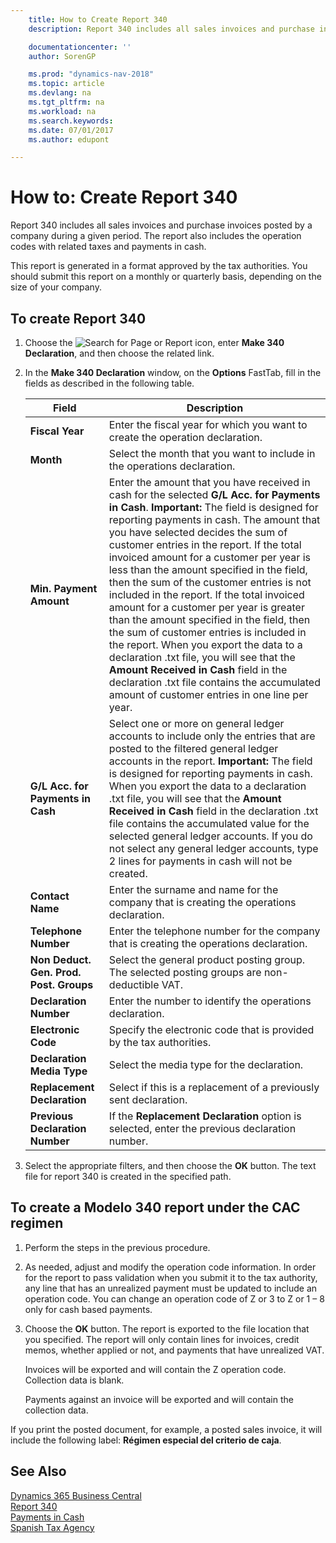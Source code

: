 ```yaml
---
    title: How to Create Report 340
    description: Report 340 includes all sales invoices and purchase invoices posted by a company during a given period. The report also includes the operation codes with related taxes and payments in cash.

    documentationcenter: ''
    author: SorenGP

    ms.prod: "dynamics-nav-2018"
    ms.topic: article
    ms.devlang: na
    ms.tgt_pltfrm: na
    ms.workload: na
    ms.search.keywords:
    ms.date: 07/01/2017
    ms.author: edupont

---
```

# How to: Create Report 340
Report 340 includes all sales invoices and purchase invoices posted by a company during a given period. The report also includes the operation codes with related taxes and payments in cash.  

This report is generated in a format approved by the tax authorities. You should submit this report on a monthly or quarterly basis, depending on the size of your company.  

## To create Report 340  

1.  Choose the ![Search for Page or Report](../../media/ui-search/search_small.png "Search for Page or Report icon") icon, enter **Make 340 Declaration**, and then choose the related link.  
2.  In the **Make 340 Declaration** window, on the **Options** FastTab, fill in the fields as described in the following table.  

    |Field|Description|  
    |---------------------------------|---------------------------------------|  
    |**Fiscal Year**|Enter the fiscal year for which you want to create the operation declaration.|  
    |**Month**|Select the month that you want to include in the operations declaration.|  
    |**Min. Payment Amount**|Enter the amount that you have received in cash for the selected **G/L Acc. for Payments in Cash**. **Important:**  The field is designed for reporting payments in cash. The amount that you have selected decides the sum of customer entries in the report. If the total invoiced amount for a customer per year is less than the amount specified in the field, then the sum of the customer entries is not included in the report. If the total invoiced amount for a customer per year is greater than the amount specified in the field, then the sum of customer entries is included in the report. When you export the data to a declaration .txt file, you will see that the **Amount Received in Cash** field in the declaration .txt file contains the accumulated amount of customer entries in one line per year.|  
    |**G/L Acc. for Payments in Cash**|Select one or more on general ledger accounts to include only the entries that are posted to the filtered general ledger accounts in the report. **Important:**  The field is designed for reporting payments in cash. When you export the data to a declaration .txt file, you will see that the **Amount Received in Cash** field in the declaration .txt file contains the accumulated value for the selected general ledger accounts. If you do not select any general ledger accounts, type 2 lines for payments in cash will not be created.|  
    |**Contact Name**|Enter the surname and name for the company that is creating the operations declaration.|  
    |**Telephone Number**|Enter the telephone number for the company that is creating the operations declaration.|  
    |**Non Deduct. Gen. Prod. Post. Groups**|Select the general product posting group. The selected posting groups are non-deductible VAT.|  
    |**Declaration Number**|Enter the number to identify the operations declaration.|  
    |**Electronic Code**|Specify the electronic code that is provided by the tax authorities.|  
    |**Declaration Media Type**|Select the media type for the declaration.|  
    |**Replacement Declaration**|Select if this is a replacement of a previously sent declaration.|  
    |**Previous Declaration Number**|If the **Replacement Declaration** option is selected, enter the previous declaration number.|  

3.  Select the appropriate filters, and then choose the **OK** button. The text file for report 340 is created in the specified path.  

## To create a Modelo 340 report under the CAC regimen  

1.  Perform the steps in the previous procedure.  
2.  As needed, adjust and modify the operation code information. In order for the report to pass validation when you submit it to the tax authority, any line that has an unrealized payment must be updated to include an operation code. You can change an operation code of Z or 3 to Z or 1 – 8 only for cash based payments.  
3.  Choose the **OK** button. The report is exported to the file location that you specified. The report will only contain lines for invoices, credit memos, whether applied or not, and payments that have unrealized VAT.  

    Invoices will be exported and will contain the Z operation code. Collection data is blank.  

    Payments against an invoice will be exported and will contain the collection data.  

If you print the posted document, for example, a posted sales invoice, it will include the following label: **Régimen especial del criterio de caja**.  

## See Also
[Dynamics 365 Business Central](https://docs.microsoft.com/dynamics365/business-central/)  
[Report 340](report-340.md)   
 [Payments in Cash](payments-in-cash.md)   
 [Spanish Tax Agency](https://sede.agenciatributaria.gob.es/)
